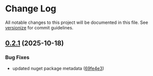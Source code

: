 # Change Log

All notable changes to this project will be documented in this file. See [versionize](https://github.com/versionize/versionize) for commit guidelines.

<a name="0.2.1"></a>
## [0.2.1](https://www.github.com/sytone/personal-mcp/releases/tag/v0.2.1) (2025-10-18)

### Bug Fixes

* updated nuget package metadata ([69fe4e3](https://www.github.com/sytone/personal-mcp/commit/69fe4e38ea95790257c9bbe4f2a3feb8122f4bd0))

